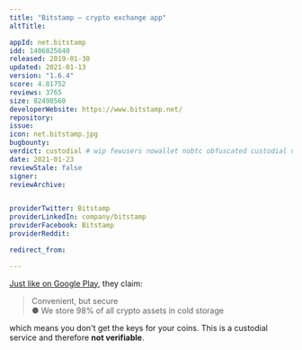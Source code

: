 ```yaml
---
title: "Bitstamp – crypto exchange app"
altTitle: 

appId: net.bitstamp
idd: 1406825640
released: 2019-01-30
updated: 2021-01-13
version: "1.6.4"
score: 4.81752
reviews: 3765
size: 82498560
developerWebsite: https://www.bitstamp.net/
repository: 
issue: 
icon: net.bitstamp.jpg
bugbounty: 
verdict: custodial # wip fewusers nowallet nobtc obfuscated custodial nosource nonverifiable reproducible bounty defunct
date: 2021-01-23
reviewStale: false
signer: 
reviewArchive:


providerTwitter: Bitstamp
providerLinkedIn: company/bitstamp
providerFacebook: Bitstamp
providerReddit: 

redirect_from:

---
```


[Just like on Google Play](/android/net.bitstamp.app), they claim:

> Convenient, but secure<br>
  ● We store 98% of all crypto assets in cold storage

which means you don't get the keys for your coins. This is a custodial service
and therefore **not verifiable**.
